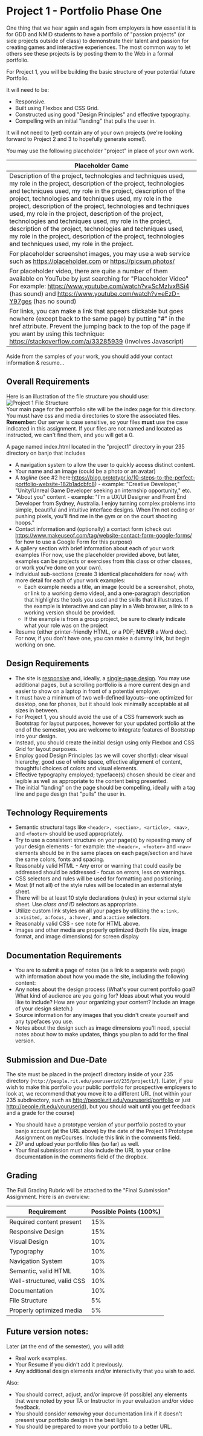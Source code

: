 # Project 1 - Portfolio Phase One

One thing that we hear again and again from employers is how essential it is for GDD and NMID students to have a portfolio of "passion projects" (or side projects outside of class) to demonstrate their talent and passion for creating games and interactive experiences. The most common way to let others see these projects is by posting them to the Web in a formal portfolio. 

For Project 1, you will be building the basic structure of your potential future Portfolio. 

It will need to be:
- Responsive.
- Built using Flexbox and CSS Grid.
- Constructed using good "Design Principles" and effective typography.
- Compelling with an initial "landing" that pulls the user in.
	
It will not need to (yet) contain any of your own projects (we're looking forward to Project 2 and 3 to hopefully generate some!).

You may use the following placeholder "project" in place of your own work.  

| Placeholder Game |
|----------|
| Description of the project, technologies and techniques used, my role in the project, description of the project, technologies and techniques used, my role in the project, description of the project, technologies and techniques used, my role in the project, description of the project, technologies and techniques used, my role in the project, description of the project, technologies and techniques used, my role in the project, description of the project, technologies and techniques used, my role in the project, description of the project, technologies and techniques used, my role in the project. |
| For placeholder screenshot images, you may use a web service such as https://placeholder.com or https://picsum.photos/ |
| For placeholder video, there are quite a number of them available on YouTube by just searching for "Placeholder Video"  For example:  https://www.youtube.com/watch?v=ScMzIvxBSi4 (has sound) and https://www.youtube.com/watch?v=eEzD-Y97ges (has no sound) |
| For links, you can make a link that appears clickable but goes nowhere (except back to the same page) by putting "#" in the href attribute.  Prevent the jumping back to the top of the page if you want by using this technique: https://stackoverflow.com/a/33285939 (Involves Javascript) |
	
Aside from the samples of your work, you should add your contact information & resume...

## Overall Requirements
Here is an illustration of the file structure you should use:
![Project 1 File Structure](_images/Project1Structure2019-235.png "Project 1 File Structure")  
Your main page for the portfolio site will be the index page for this directory. You must have css and media directories to store the associated files. **Remember:** Our server is case sensitive, so your files **must** use the case indicated in this assignment. If your files are not named and located as instructed, we can't find them, and you will get a 0.

A page named index.html located in the "project1" directory in your 235 directory on banjo that includes
  - A navigation system to allow the user to quickly access distinct content.
  - Your name and an image (could be a photo or an avatar)
  - A *tagline* (see #2 here:https://blog.prototypr.io/10-steps-to-the-perfect-portfolio-website-182b1adcbfc8) - example: "Creative Developer," "Unity/Unreal Game Developer seeking an internship opportunity," etc.
  - "About you" content - example: "I'm a UX/UI Designer and Front End Developer from Sydney, Australia. I enjoy turning complex problems into simple, beautiful and intuitive interface designs. When I'm not coding or pushing pixels, you'll find me in the gym or on the court shooting hoops."
  - Contact information and (optionally) a contact form (check out https://www.makeuseof.com/tag/website-contact-form-google-forms/ for how to use a Google Form for this purpose)
  - A gallery section with brief information about each of your work examples (For now, use the placeholder provided above, but later, examples can be projects or exercises from this class or other classes, or work you've done on your own). 
  - Individual sub-sections (create 3 identical placeholders for now) with more detail for each of your work examples:
    - Each example needs a title, an image (could be a screenshot, photo, or link to a working demo video), and a one-paragraph description that highlights the tools you used and the skills that it illustrates. If the example is interactive and can play in a Web browser, a link to a working version should be provided.
    - If the example is from a group project, be sure to clearly indicate what your role was on the project
  - Resume (either printer-friendly HTML, or a PDF; **NEVER** a Word doc).  For now, if you don't have one, you can make a dummy link, but begin working on one.
  
## Design Requirements
- The site is [responsive](https://en.wikipedia.org/wiki/Responsive_web_design) and, ideally, a [single-page design](https://en.wikipedia.org/wiki/Single-page_application).  You may use additional pages, but a scrolling portfolio is a more current design and easier to show on a laptop in front of a potential employer.
- It must have a minimum of two well-defined layouts--one optimized for desktop, one for phones, but it should look minimally acceptable at all sizes in between.
- For Project 1, you should avoid the use of a CSS framework such as Bootstrap for layout purposes, however for your updated portfolio at the end of the semester, you are welcome to integrate features of Bootstrap into your design.
- Instead, you should create the initial design using only Flexbox and CSS Grid for layout purposes.
- Employ good Design Principles (as we will cover shortly): clear visual hierarchy, good use of white space, effective alignment of content, thoughtful choices of colors and visual elements.
- Effective typography employed; typeface(s) chosen should be clear and legible as well as appropriate to the content being presented.
- The initial "landing" on the page should be compelling, ideally with a tag line and page design that "pulls" the user in. 
	
## Technology Requirements
- Semantic structural tags like `<header>, <section>, <article>, <nav>`, and `<footer>` should be used appropriately.
- Try to use a consistent structure on your page(s) by repeating many of your design elements - for example: the `<header>, <footer>` and `<nav>` elements should be in the same places on each page/section and have the same colors, fonts and spacing.
- Reasonably valid HTML - Any error or warning that could easily be addressed should be addressed - focus on errors, less on warnings. 
- CSS selectors and rules will be used for formatting and positioning.
- Most (if not all) of the style rules will be located in an external style sheet.
- There will be at least 10 style declarations (rules) in your external style sheet.  Use _class and ID_ selectors as appropriate.
- Utilize custom link styles on all your pages by utilizing the `a:link, a:visited, a:focus, a:hover,` and `a:active` selectors.
- Reasonably valid CSS - see note for HTML above.
- Images and other media are properly optimized (both file size, image format, and image dimensions) for screen display

## Documentation Requirements 
- You are to submit a page of notes (as a link to a separate web page) with information about how you made the site, including the following content: 
- Any notes about the design process (What's your current portfolio goal?  What kind of audience are you going for?  Ideas about what you would like to include?  How are your organizing your content?  Include an image of your design sketch.)
- Source information for any images that you didn't create yourself and any typefaces you use.  
- Notes about the design such as image dimensions you'll need, special notes about how to make updates, things you plan to add for the final version.

## Submission and Due-Date
The site must be placed in the project1 directory inside of your 235 directory (`http://people.rit.edu/youruserid/235/project1/`).  (Later, if you wish to make this portfolio your public portfolio for prospective employers to look at, we recommend that you move it to a different URL (not within your 235 subdirectory, such as http://people.rit.edu/youruserid/portfolio or just http://people.rit.edu/youruserid), but you should wait until you get feedback and a grade for the course)
- You should have a prototype version of your portfolio posted to your banjo account (at the URL above) by the date of the Project 1 Prototype Assignment on myCourses.  Include this link in the comments field.
- ZIP and upload your portfolio files (so far) as well.
- Your final submission must also include the URL to your online documentation in the comments field of the dropbox.

## Grading

The Full Grading Rubric will be attached to the "Final Submission" Assignment.  Here is an overview:
 
  Requirement | Possible Points (100%) |
----------- | --------------- |
Required content present | 15% |
Responsive Design | 15% |
Visual Design | 10% |
Typography | 10% |
Navigation System | 10% |
Semantic, valid HTML | 10% |
Well-structured, valid CSS | 10% |
Documentation | 10% |
File Structure | 5% |
Properly optimized media | 5% |

## Future version notes:
Later (at the end of the semester), you will add:
- Real work examples.
- Your Resume if you didn't add it previously.
- Any additional design elements and/or interactivity that you wish to add.

Also:
- You should correct, adjust, and/or improve (if possible) any elements that were noted by your TA or Instructor in your evaluation and/or video feedback.
- You should consider *removing* your documentation link if it doesn't present your portfolio design in the best light.
- You should be prepared to move your portfolio to a better URL.

	
	
	
